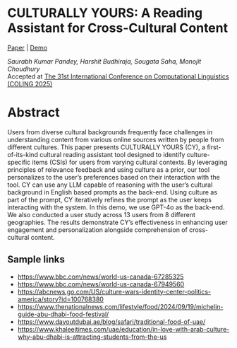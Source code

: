# CULTURALLY YOURS: A Reading Assistant for Cross-Cultural Content
[Paper](https://drive.google.com/file/d/13sFYQnhA1MtdSpWwsvMEXPZ5LUU5cNRg/view?usp=sharing) | [Demo](https://www.youtube.com/watch?v=OVbnilgHaCU)

*Saurabh Kumar Pandey, Harshit Budhiraja, Sougata Saha, Monojit Choudhury*\
Accepted at [The 31st International Conference on Computational Linguistics (COLING 2025)](https://coling2025.org/)

# Abstract
Users from diverse cultural backgrounds frequently
face challenges in understanding content
from various online sources written by people
from different cultures. This paper presents
CULTURALLY YOURS (CY), a first-of-its-kind
cultural reading assistant tool designed to identify
culture-specific items (CSIs) for users from
varying cultural contexts. By leveraging principles
of relevance feedback and using culture as
a prior, our tool personalizes to the user’s preferences
based on their interaction with the tool.
CY can use any LLM capable of reasoning
with the user’s cultural background in English based
prompts as the back-end. Using culture
as part of the prompt, CY iteratively refines
the prompt as the user keeps interacting with
the system. In this demo, we use GPT-4o as
the back-end. We also conducted a user study
across 13 users from 8 different geographies.
The results demonstrate CY’s effectiveness in
enhancing user engagement and personalization
alongside comprehension of cross-cultural
content.


## Sample links
- https://www.bbc.com/news/world-us-canada-67285325
- https://www.bbc.com/news/world-us-canada-67949560
- https://abcnews.go.com/US/culture-wars-identity-center-politics-america/story?id=100768380
- https://www.thenationalnews.com/lifestyle/food/2024/09/19/michelin-guide-abu-dhabi-food-festival/
- https://www.dayoutdubai.ae/blog/safari/traditional-food-of-uae/
- https://www.khaleejtimes.com/uae/education/in-love-with-arab-culture-why-abu-dhabi-is-attracting-students-from-the-us
